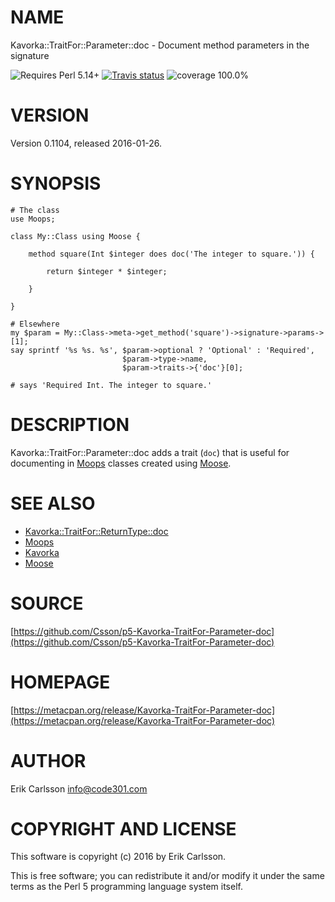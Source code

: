# NAME

Kavorka::TraitFor::Parameter::doc - Document method parameters in the signature

![Requires Perl 5.14+](https://img.shields.io/badge/perl-5.14+-brightgreen.svg) [![Travis status](https://api.travis-ci.org/Csson/p5-Kavorka-TraitFor-Parameter-doc.svg?branch=master)](https://travis-ci.org/Csson/p5-Kavorka-TraitFor-Parameter-doc) ![coverage 100.0%](https://img.shields.io/badge/coverage-100.0%-brightgreen.svg)

# VERSION

Version 0.1104, released 2016-01-26.

# SYNOPSIS

    # The class
    use Moops;

    class My::Class using Moose {

        method square(Int $integer does doc('The integer to square.')) {

            return $integer * $integer;

        }

    }

    # Elsewhere
    my $param = My::Class->meta->get_method('square')->signature->params->[1];
    say sprintf '%s %s. %s', $param->optional ? 'Optional' : 'Required',
                             $param->type->name,
                             $param->traits->{'doc'}[0];

    # says 'Required Int. The integer to square.'

# DESCRIPTION

Kavorka::TraitFor::Parameter::doc adds a trait (`doc`) that is useful for documenting in [Moops](https://metacpan.org/pod/Moops) classes created using [Moose](https://metacpan.org/pod/Moose).

# SEE ALSO

- [Kavorka::TraitFor::ReturnType::doc](https://metacpan.org/pod/Kavorka::TraitFor::ReturnType::doc)
- [Moops](https://metacpan.org/pod/Moops)
- [Kavorka](https://metacpan.org/pod/Kavorka)
- [Moose](https://metacpan.org/pod/Moose)

# SOURCE

[https://github.com/Csson/p5-Kavorka-TraitFor-Parameter-doc](https://github.com/Csson/p5-Kavorka-TraitFor-Parameter-doc)

# HOMEPAGE

[https://metacpan.org/release/Kavorka-TraitFor-Parameter-doc](https://metacpan.org/release/Kavorka-TraitFor-Parameter-doc)

# AUTHOR

Erik Carlsson <info@code301.com>

# COPYRIGHT AND LICENSE

This software is copyright (c) 2016 by Erik Carlsson.

This is free software; you can redistribute it and/or modify it under
the same terms as the Perl 5 programming language system itself.
